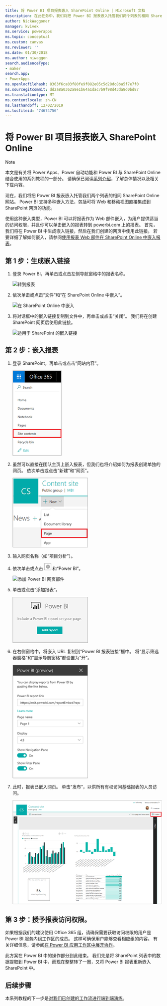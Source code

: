 ```yaml
---
title: 将 Power BI 项目报表嵌入 SharePoint Online | Microsoft 文档
description: 在此任务中，我们将把 Power BI 报表嵌入托管我们两个列表的相同 SharePoint Online 网站。
author: NickWaggoner
manager: kvivek
ms.service: powerapps
ms.topic: conceptual
ms.custom: canvas
ms.reviewer: ''
ms.date: 01/30/2018
ms.author: niwaggon
search.audienceType:
- maker
search.app:
- PowerApps
ms.openlocfilehash: 8363f6ca03f80fe9f082e05c5d28dc8ba5f7e7f0
ms.sourcegitcommit: dd2a8a0362a8e1b64a1dac7b9f98d43da8d0bd87
ms.translationtype: MT
ms.contentlocale: zh-CN
ms.lasthandoff: 12/02/2019
ms.locfileid: "74674756"
---
```

# <a name="embed-the-power-bi-project-report-in-sharepoint-online"></a>将 Power BI 项目报表嵌入 SharePoint Online
> [!NOTE]
> 本文是有关将 Power Apps、Power 自动功能和 Power BI 与 SharePoint Online 结合使用的系列教程的一部分。 请确保已阅读[系列介绍](sharepoint-scenario-intro.md)，了解总体情况以及相关下载内容。

现在，我们将把 Power BI 报表嵌入托管我们两个列表的相同 SharePoint Online 网站。 Power BI 支持多种嵌入方法，包括可将 Web 和移动视图直接集成到 SharePoint 网页的功能。

使用这种嵌入类型，Power BI 可以将报表作为 Web 部件嵌入，为用户提供适当的访问权限，并且你可以单击嵌入的报表转到 powerbi.com 上的报表。 首先，我们将在 Power BI 中生成嵌入链接，然后在我们创建的网页中使用此链接。 若要详细了解如何嵌入，请参阅[使用报表 Web 部件在 SharePoint Online 中嵌入报表](https://docs.microsoft.com/power-bi/service-embed-report-spo)。

## <a name="step-1-generate-an-embed-link"></a>第 1 步：生成嵌入链接
1. 登录 Power BI，再单击或点击左侧导航窗格中的报表名称。
   
    ![转到报表](./media/sharepoint-scenario-embed-report/08-01-01-reports.png)
2. 依次单击或点击“文件”和“在 SharePoint Online 中嵌入”。
   
    ![在 SharePoint Online 中嵌入](./media/sharepoint-scenario-embed-report/08-01-02-embed-spo.png)
3. 将对话框中的嵌入链接复制到文件中，再单击或点击“关闭”。 我们将在创建 SharePoint 网页后使用此链接。
   
    ![适用于 SharePoint 的嵌入链接](./media/sharepoint-scenario-embed-report/08-01-03-embed-url.png)

## <a name="step-2-embed-the-report"></a>第 2 步：嵌入报表
1. 登录 SharePoint，再单击或点击“网站内容”。
   
    ![SharePoint 网站内容](./media/sharepoint-scenario-embed-report/08-01-04-site-contents.png)
2. 虽然可以直接在团队主页上嵌入报表，但我们也将介绍如何为报表创建单独的网页。 依次单击或点击“新建”和“网页”。
   
    ![新建 SharePoint 网页](./media/sharepoint-scenario-embed-report/08-01-05-new-page.png)
3. 输入网页名称（如“项目分析”）。
4. 依次单击或点击 ![加号图标](./media/sharepoint-scenario-embed-report/icon-plus.png) 和“Power BI”。
   
    ![添加 Power BI 网页部件](./media/sharepoint-scenario-embed-report/08-01-06-add-page-part.png)
5. 单击或点击“添加报表”。
   
    ![添加报表](./media/sharepoint-scenario-embed-report/08-01-07-add-report.png)
6. 在右侧窗格中，将嵌入 URL 复制到“Power BI 报表链接”框中。 将“显示筛选器窗格”和“显示导航窗格”都设置为“开”。
   
    ![报表设置](./media/sharepoint-scenario-embed-report/08-01-08-report-settings.png)
7. 此时，报表已嵌入网页。 单击“发布”，以供所有有权访问基础报表的人员访问。
   
    ![报表嵌入已完成](./media/sharepoint-scenario-embed-report/08-01-09-report-complete.png)

## <a name="step-3-grant-access-to-the-report"></a>第 3 步：授予报表访问权限。
如果根据我们的建议使用 Office 365 组，请确保需要获取访问权限的用户是 Power BI 服务内组工作区的成员。 这样可确保用户能够查看相应组的内容。 有关详细信息，请参阅[在 Power BI 应用工作区中展开协作](https://docs.microsoft.com/power-bi/service-collaborate-power-bi-workspace)。

此方案在 Power BI 中的操作部分到此结束。 我们先是将 SharePoint 列表中的数据提取到 Power BI 中，而现在整整转了一圈，又将 Power BI 报表重新嵌入 SharePoint 中。

## <a name="next-steps"></a>后续步骤
本系列教程的下一步是[对我们已创建的工作流进行端到端演练](sharepoint-scenario-summary.md)。


